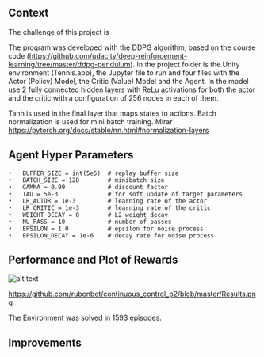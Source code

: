 ## Context

The challenge of this project is 

The program was developed with the DDPG algorithm, based on the course code (https://github.com/udacity/deep-reinforcement-learning/tree/master/ddpg-pendulum).
In the project folder is the Unity environment (Tennis.app), the Jupyter file to run and four files with the Actor (Policy) Model, the Critic (Value) Model and the Agent. 
In the model use 2 fully connected hidden layers with ReLu activations for both the actor and the critic with a configuration of 256 nodes in each of them.

Tanh is used in the final layer that maps states to actions. Batch normalization is used for mini batch training. Mirar https://pytorch.org/docs/stable/nn.html#normalization-layers 

## Agent Hyper Parameters

	•	BUFFER_SIZE = int(5e5)  # replay buffer size
	•	BATCH_SIZE = 128        # minibatch size
	•	GAMMA = 0.99            # discount factor
	•	TAU = 5e-3              # for soft update of target parameters
	•	LR_ACTOR = 1e-3         # learning rate of the actor 
	•	LR_CRITIC = 1e-3        # learning rate of the critic
	•	WEIGHT_DECAY = 0        # L2 weight decay
	•	NU_PASS = 10            # number of passes
	•	EPSILON = 1.0           # epsilon for noise process
	•	EPSILON_DECAY = 1e-6    # decay rate for noise process

## Performance and Plot of Rewards

![alt text](https://github.com/rubenbet/continuous_control_p2/blob/master/Results.png)

https://github.com/rubenbet/continuous_control_p2/blob/master/Results.png

The Environment was solved in 1593 episodes.

## Improvements
